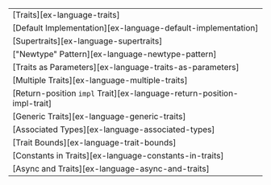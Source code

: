 ||
|--------|
| [Traits][ex-language-traits] |
| [Default Implementation][ex-language-default-implementation] |
| [Supertraits][ex-language-supertraits] |
| ["Newtype" Pattern][ex-language-newtype-pattern] |
| [Traits as Parameters][ex-language-traits-as-parameters] |
| [Multiple Traits][ex-language-multiple-traits] |
| [Return-position `impl` Trait][ex-language-return-position-impl-trait] |
| [Generic Traits][ex-language-generic-traits] |
| [Associated Types][ex-language-associated-types] |
| [Trait Bounds][ex-language-trait-bounds] |
| [Constants in Traits][ex-language-constants-in-traits] |
| [Async and Traits][ex-language-async-and-traits] |
